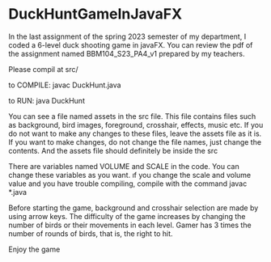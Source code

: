 # DuckHuntGameInJavaFX

In the last assignment of the spring 2023 semester of my department, I coded a 6-level duck shooting game in javaFX. You can review the pdf of the assignment named BBM104_S23_PA4_v1 prepared by my teachers.

Please compil at src/ 

to COMPILE: javac DuckHunt.java 

to RUN: java DuckHunt

You can see a file named assets in the src file. This file contains files such as background, bird images, foreground, crosshair, effects, music etc. If you do not want to make any changes to these files, leave the assets file as it is.
If you want to make changes, do not change the file names, just change the contents. And the assets file should definitely be inside the src

There are variables named VOLUME and SCALE in the code. You can change these variables as you want. ıf you change the scale and volume value and you have trouble compiling, compile with the command javac *.java

Before starting the game, background and crosshair selection are made by using arrow keys.
The difficulty of the game increases by changing the number of birds or their movements in each level.
Gamer has 3 times the number of rounds of birds, that is, the right to hit.

Enjoy the game
